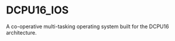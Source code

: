 DCPU16_IOS
==========

A co-operative multi-tasking operating system built for the DCPU16 architecture.